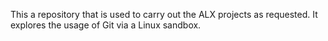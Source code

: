 This a repository that is used to carry out the ALX projects as requested. It explores the usage of Git via a Linux sandbox.
